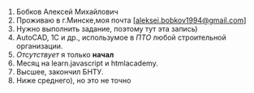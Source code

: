1. Бобков Алексей Михайлович
1. Проживаю в г.Минске,моя почта [aleksei.bobkov1994@gmail.com]
1. Нужно выполнить задание, поэтому тут эта запись)
1. AutoCAD, 1C и др., использумое в *ПТО* любой строительной организации.
1. *Отсутствует* я только **начал**
1. Месяц на learn.javascript и htmlacademy.
1. Высшее, закончил БНТУ.
1. Ниже среднего), но это не точно
